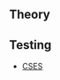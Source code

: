 ## Theory



## Testing

<ul>
<li><a href="https://cses.fi/problemset/task/1691">CSES</a></li>
</ul>
